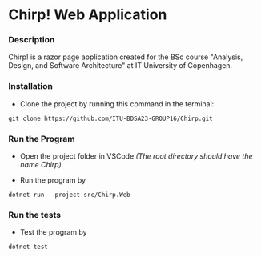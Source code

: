 # Chirp! Web Application
### Description
Chirp! is a razor page application created for the BSc course "Analysis, Design, and Software Architecture" at IT University of Copenhagen.


### Installation
- Clone the project by running this command in the terminal: 
```
git clone https://github.com/ITU-BDSA23-GROUP16/Chirp.git
```

### Run the Program
- Open the project folder in VSCode *(The root directory should have the name Chirp)*

- Run the program by 
```
dotnet run --project src/Chirp.Web
```

### Run the tests
- Test the program by 
```
dotnet test
```

